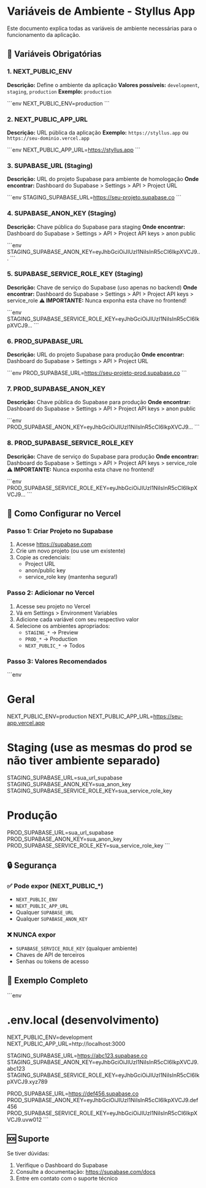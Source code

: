 # Variáveis de Ambiente - Styllus App

Este documento explica todas as variáveis de ambiente necessárias para o funcionamento da aplicação.

## 🔑 Variáveis Obrigatórias

### 1. NEXT_PUBLIC_ENV
**Descrição:** Define o ambiente da aplicação
**Valores possíveis:** `development`, `staging`, `production`
**Exemplo:** `production`

\`\`\`env
NEXT_PUBLIC_ENV=production
\`\`\`

### 2. NEXT_PUBLIC_APP_URL
**Descrição:** URL pública da aplicação
**Exemplo:** `https://styllus.app` ou `https://seu-dominio.vercel.app`

\`\`\`env
NEXT_PUBLIC_APP_URL=https://styllus.app
\`\`\`

### 3. SUPABASE_URL (Staging)
**Descrição:** URL do projeto Supabase para ambiente de homologação
**Onde encontrar:** Dashboard do Supabase > Settings > API > Project URL

\`\`\`env
STAGING_SUPABASE_URL=https://seu-projeto.supabase.co
\`\`\`

### 4. SUPABASE_ANON_KEY (Staging)
**Descrição:** Chave pública do Supabase para staging
**Onde encontrar:** Dashboard do Supabase > Settings > API > Project API keys > anon public

\`\`\`env
STAGING_SUPABASE_ANON_KEY=eyJhbGciOiJIUzI1NiIsInR5cCI6IkpXVCJ9...
\`\`\`

### 5. SUPABASE_SERVICE_ROLE_KEY (Staging)
**Descrição:** Chave de serviço do Supabase (uso apenas no backend)
**Onde encontrar:** Dashboard do Supabase > Settings > API > Project API keys > service_role
**⚠️ IMPORTANTE:** Nunca exponha esta chave no frontend!

\`\`\`env
STAGING_SUPABASE_SERVICE_ROLE_KEY=eyJhbGciOiJIUzI1NiIsInR5cCI6IkpXVCJ9...
\`\`\`

### 6. PROD_SUPABASE_URL
**Descrição:** URL do projeto Supabase para produção
**Onde encontrar:** Dashboard do Supabase > Settings > API > Project URL

\`\`\`env
PROD_SUPABASE_URL=https://seu-projeto-prod.supabase.co
\`\`\`

### 7. PROD_SUPABASE_ANON_KEY
**Descrição:** Chave pública do Supabase para produção
**Onde encontrar:** Dashboard do Supabase > Settings > API > Project API keys > anon public

\`\`\`env
PROD_SUPABASE_ANON_KEY=eyJhbGciOiJIUzI1NiIsInR5cCI6IkpXVCJ9...
\`\`\`

### 8. PROD_SUPABASE_SERVICE_ROLE_KEY
**Descrição:** Chave de serviço do Supabase para produção
**Onde encontrar:** Dashboard do Supabase > Settings > API > Project API keys > service_role
**⚠️ IMPORTANTE:** Nunca exponha esta chave no frontend!

\`\`\`env
PROD_SUPABASE_SERVICE_ROLE_KEY=eyJhbGciOiJIUzI1NiIsInR5cCI6IkpXVCJ9...
\`\`\`

## 🎯 Como Configurar no Vercel

### Passo 1: Criar Projeto no Supabase
1. Acesse https://supabase.com
2. Crie um novo projeto (ou use um existente)
3. Copie as credenciais:
   - Project URL
   - anon/public key
   - service_role key (mantenha segura!)

### Passo 2: Adicionar no Vercel
1. Acesse seu projeto no Vercel
2. Vá em Settings > Environment Variables
3. Adicione cada variável com seu respectivo valor
4. Selecione os ambientes apropriados:
   - `STAGING_*` → Preview
   - `PROD_*` → Production
   - `NEXT_PUBLIC_*` → Todos

### Passo 3: Valores Recomendados

\`\`\`env
# Geral
NEXT_PUBLIC_ENV=production
NEXT_PUBLIC_APP_URL=https://seu-app.vercel.app

# Staging (use as mesmas do prod se não tiver ambiente separado)
STAGING_SUPABASE_URL=sua_url_supabase
STAGING_SUPABASE_ANON_KEY=sua_anon_key
STAGING_SUPABASE_SERVICE_ROLE_KEY=sua_service_role_key

# Produção
PROD_SUPABASE_URL=sua_url_supabase
PROD_SUPABASE_ANON_KEY=sua_anon_key
PROD_SUPABASE_SERVICE_ROLE_KEY=sua_service_role_key
\`\`\`

## 🔒 Segurança

### ✅ Pode expor (NEXT_PUBLIC_*)
- `NEXT_PUBLIC_ENV`
- `NEXT_PUBLIC_APP_URL`
- Qualquer `SUPABASE_URL`
- Qualquer `SUPABASE_ANON_KEY`

### ❌ NUNCA expor
- `SUPABASE_SERVICE_ROLE_KEY` (qualquer ambiente)
- Chaves de API de terceiros
- Senhas ou tokens de acesso

## 📝 Exemplo Completo

\`\`\`env
# .env.local (desenvolvimento)
NEXT_PUBLIC_ENV=development
NEXT_PUBLIC_APP_URL=http://localhost:3000

STAGING_SUPABASE_URL=https://abc123.supabase.co
STAGING_SUPABASE_ANON_KEY=eyJhbGciOiJIUzI1NiIsInR5cCI6IkpXVCJ9.abc123
STAGING_SUPABASE_SERVICE_ROLE_KEY=eyJhbGciOiJIUzI1NiIsInR5cCI6IkpXVCJ9.xyz789

PROD_SUPABASE_URL=https://def456.supabase.co
PROD_SUPABASE_ANON_KEY=eyJhbGciOiJIUzI1NiIsInR5cCI6IkpXVCJ9.def456
PROD_SUPABASE_SERVICE_ROLE_KEY=eyJhbGciOiJIUzI1NiIsInR5cCI6IkpXVCJ9.uvw012
\`\`\`

## 🆘 Suporte

Se tiver dúvidas:
1. Verifique o Dashboard do Supabase
2. Consulte a documentação: https://supabase.com/docs
3. Entre em contato com o suporte técnico
